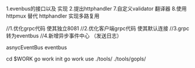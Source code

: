 1.evenbus的接口以及  实现
2.提出httphandler
7.自定义validator 翻译器 
8.使用httpmux 替代 httphandler 实现多路复用


//1.优化grpc代码 使其独立8081
//2.优化客户端grpc代码 使其默认连接
//3.grpc转为eventbus
//4.新增异步事件中心 （发送日志）

asnycEventBus
eventbus

cd $WORK
go work init
go work use ./tools/ ./tools/gopls/